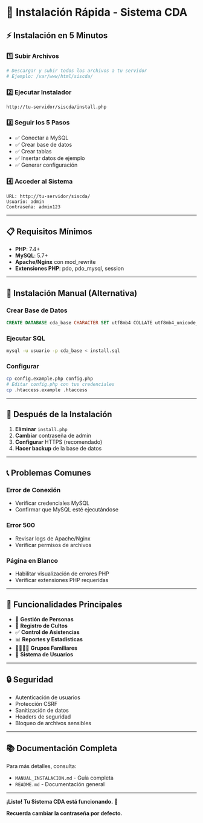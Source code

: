 # 🚀 Instalación Rápida - Sistema CDA

## ⚡ Instalación en 5 Minutos

### 1️⃣ Subir Archivos
```bash
# Descargar y subir todos los archivos a tu servidor
# Ejemplo: /var/www/html/siscda/
```

### 2️⃣ Ejecutar Instalador
```
http://tu-servidor/siscda/install.php
```

### 3️⃣ Seguir los 5 Pasos
- ✅ Conectar a MySQL
- ✅ Crear base de datos
- ✅ Crear tablas
- ✅ Insertar datos de ejemplo
- ✅ Generar configuración

### 4️⃣ Acceder al Sistema
```
URL: http://tu-servidor/siscda/
Usuario: admin
Contraseña: admin123
```

---

## 📋 Requisitos Mínimos

- **PHP**: 7.4+
- **MySQL**: 5.7+
- **Apache/Nginx** con mod_rewrite
- **Extensiones PHP**: pdo, pdo_mysql, session

---

## 🔧 Instalación Manual (Alternativa)

### Crear Base de Datos
```sql
CREATE DATABASE cda_base CHARACTER SET utf8mb4 COLLATE utf8mb4_unicode_ci;
```

### Ejecutar SQL
```bash
mysql -u usuario -p cda_base < install.sql
```

### Configurar
```bash
cp config.example.php config.php
# Editar config.php con tus credenciales
cp .htaccess.example .htaccess
```

---

## 🚨 Después de la Instalación

1. **Eliminar** `install.php`
2. **Cambiar** contraseña de admin
3. **Configurar** HTTPS (recomendado)
4. **Hacer backup** de la base de datos

---

## 📞 Problemas Comunes

### Error de Conexión
- Verificar credenciales MySQL
- Confirmar que MySQL esté ejecutándose

### Error 500
- Revisar logs de Apache/Nginx
- Verificar permisos de archivos

### Página en Blanco
- Habilitar visualización de errores PHP
- Verificar extensiones PHP requeridas

---

## 🎯 Funcionalidades Principales

- 👥 **Gestión de Personas**
- 📅 **Registro de Cultos**
- ✅ **Control de Asistencias**
- 📊 **Reportes y Estadísticas**
- 👨‍👩‍👧‍👦 **Grupos Familiares**
- 👤 **Sistema de Usuarios**

---

## 🔒 Seguridad

- Autenticación de usuarios
- Protección CSRF
- Sanitización de datos
- Headers de seguridad
- Bloqueo de archivos sensibles

---

## 📚 Documentación Completa

Para más detalles, consulta:
- `MANUAL_INSTALACION.md` - Guía completa
- `README.md` - Documentación general

---

**¡Listo! Tu Sistema CDA está funcionando.** 🎉

**Recuerda cambiar la contraseña por defecto.**
